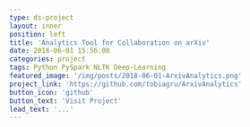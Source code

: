 ```yaml
---
type: ds-project
layout: inner
position: left
title: 'Analytics Tool for Collaboration on arXiv'
date: 2018-06-01 15:56:00
categories: project
tags: Python PySpark NLTK Deep-Learning
featured_image: '/img/posts/2018-06-01-ArxivAnalytics.png'
project_link: 'https://github.com/tobiagru/ArxivAnalytics'
button_icon: 'github'
button_text: 'Visit Project'
lead_text: '...'
---
```

